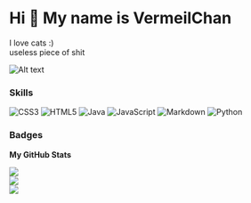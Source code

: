 Hi 👋 My name is VermeilChan
============================

I love cats :)<br>
useless piece of shit

![Alt text](https://spotify-recently-played-readme.vercel.app/api?user=31r64nyxu26h2227sqznt44icji4)

### Skills

![CSS3](https://img.shields.io/badge/css3-%231572B6.svg?style=flat&logo=css3&logoColor=white) ![HTML5](https://img.shields.io/badge/html5-%23E34F26.svg?style=flat&logo=html5&logoColor=white) ![Java](https://img.shields.io/badge/java-%23ED8B00.svg?style=flat&logo=openjdk&logoColor=white) ![JavaScript](https://img.shields.io/badge/javascript-%23323330.svg?style=flat&logo=javascript&logoColor=%23F7DF1E) ![Markdown](https://img.shields.io/badge/markdown-%23000000.svg?style=flat&logo=markdown&logoColor=white) ![Python](https://img.shields.io/badge/python-3670A0?style=flat&logo=python&logoColor=ffdd54)

### Badges

<b>My GitHub Stats</b>

![](https://github-readme-stats.vercel.app/api?username=VermeilChan&theme=dark&hide_border=true&include_all_commits=true&count_private=true)<br/>
![](https://github-readme-streak-stats.herokuapp.com/?user=VermeilChan&theme=dark&hide_border=true)<br/>
![](https://github-readme-stats.vercel.app/api/top-langs/?username=VermeilChan&theme=dark&hide_border=true&include_all_commits=true&count_private=true&layout=compact)
